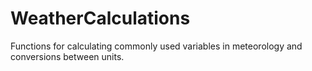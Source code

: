 # WeatherCalculations
Functions for calculating commonly used variables in meteorology and conversions between units.
